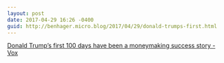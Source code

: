 ```yaml
---
layout: post
date: 2017-04-29 16:26 -0400
guid: http://benhager.micro.blog/2017/04/29/donald-trumps-first.html
---
```

[Donald Trump’s first 100 days have been a moneymaking success story - Vox](http://www.vox.com/policy-and-politics/2017/4/28/15365438/donald-trump-100-days-kleptocracy)
